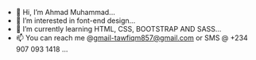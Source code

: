 - 👋 Hi, I’m Ahmad Muhammad...
- 👀 I’m interested in font-end design...
- 🌱 I’m currently learning HTML, CSS, BOOTSTRAP AND SASS...
- 📫 You can reach me @gmail-tawfiqm857@gmail.com or SMS @ +234 907 093 1418 ...

<!---
Tawfiqm857/Tawfiqm857 is a ✨ special ✨ repository because its `README.md` (this file) appears on your GitHub profile.
You can click the Preview link to take a look at your changes.
--->
